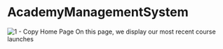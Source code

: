 # AcademyManagementSystem
![1 - Copy](https://github.com/CodeZohaib/AcademyManagementSystem/assets/142882799/5657928c-52d7-4254-9256-e94c086fa69e)
Home Page
On this page, we display our most recent course launches
